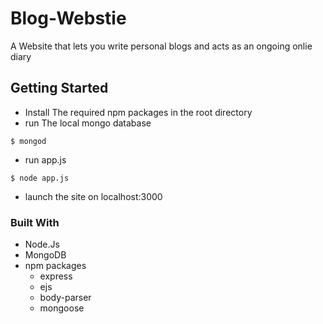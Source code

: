 # Blog-Webstie

A Website that lets you write personal blogs and acts as an ongoing onlie diary

## Getting Started

- Install The required npm packages in the root directory
- run The local mongo database
```
$ mongod
``` 
- run app.js
```
$ node app.js
``` 
- launch the site on localhost:3000 

### Built With

- Node.Js
- MongoDB
- npm packages
  - express
  - ejs
  - body-parser
  - mongoose

